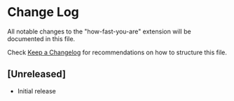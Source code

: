 # Change Log
All notable changes to the "how-fast-you-are" extension will be documented in this file.

Check [Keep a Changelog](http://keepachangelog.com/) for recommendations on how to structure this file.

## [Unreleased]
- Initial release